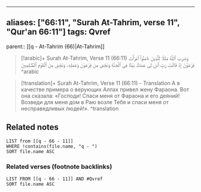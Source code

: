 
---
aliases: ["66:11", "Surah At-Tahrim, verse 11", "Qur'an 66:11"]
tags: Qvref
---

parent:: [[q - At-Tahrim (66)|At-Tahrim]]

> [!arabic]+ Surah At-Tahrim, Verse 11 (66:11)
> <span class="quran-arabic">وَضَرَبَ ٱللَّهُ مَثَلًا لِّلَّذِينَ ءَامَنُوا۟ ٱمْرَأَتَ فِرْعَوْنَ إِذْ قَالَتْ رَبِّ ٱبْنِ لِى عِندَكَ بَيْتًا فِى ٱلْجَنَّةِ وَنَجِّنِى مِن فِرْعَوْنَ وَعَمَلِهِۦ وَنَجِّنِى مِنَ ٱلْقَوْمِ ٱلظَّـٰلِمِينَ</span>
^arabic

> [!translation]+ Surah At-Tahrim, Verse 11 (66:11) - Translation
> А в качестве примера о верующих Аллах привел жену Фараона. Вот она сказала: «Господи! Спаси меня от Фараона и его деяний! Возведи для меня дом в Раю возле Тебя и спаси меня от несправедливых людей!».
^translation



## Related notes
```dataview
LIST from [[q - 66 - 11]]
WHERE !contains(file.name, "q - ")
SORT file.name ASC
```

### Related verses (footnote backlinks)
```dataview
LIST FROM [[q - 66 - 11]] AND #Qvref
SORT file.name ASC
```

